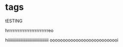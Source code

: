 # tags
tESTING

hrrrrrrrrrrrrrrrrrrrrrrrreo

hiiiiiiiiiiiiiiiiiiiiiiiiiiiiiiiiiiiiiii
ooooooooooooooooooooooooooi
